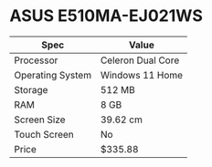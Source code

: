 # ASUS E510MA-EJ021WS

| Spec | Value |
|---|---|
| Processor | Celeron Dual Core |
| Operating System | Windows 11 Home |
| Storage | 512 MB |
| RAM | 8 GB |
| Screen Size | 39.62 cm |
| Touch Screen | No |
| Price | $335.88 |
